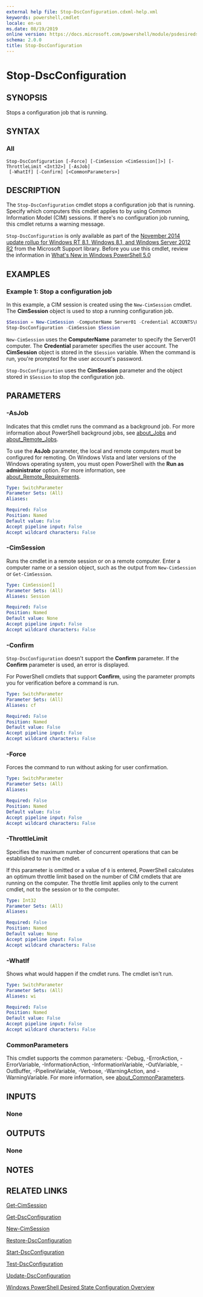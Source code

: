 ```yaml
---
external help file: Stop-DscConfiguration.cdxml-help.xml
keywords: powershell,cmdlet
locale: en-us
ms.date: 08/19/2019
online version: https://docs.microsoft.com/powershell/module/psdesiredstateconfiguration/stop-dscconfiguration?view=powershell-4.0
schema: 2.0.0
title: Stop-DscConfiguration
---
```


# Stop-DscConfiguration

## SYNOPSIS
Stops a configuration job that is running.

## SYNTAX

### All

```
Stop-DscConfiguration [-Force] [-CimSession <CimSession[]>] [-ThrottleLimit <Int32>] [-AsJob]
 [-WhatIf] [-Confirm] [<CommonParameters>]
```

## DESCRIPTION

The `Stop-DscConfiguration` cmdlet stops a configuration job that is running. Specify which
computers this cmdlet applies to by using Common Information Model (CIM) sessions. If there's no
configuration job running, this cmdlet returns a warning message.

`Stop-DscConfiguration` is only available as part of the
[November 2014 update rollup for Windows RT 8.1, Windows 8.1, and Windows Server 2012 R2](https://support.microsoft.com/kb/3000850)
from the Microsoft Support library. Before you use this cmdlet, review the information in
[What's New in Windows PowerShell 5.0](/powershell/scripting/whats-new/What-s-New-in-Windows-PowerShell-50.md)

## EXAMPLES

### Example 1: Stop a configuration job

In this example, a CIM session is created using the `New-CimSession` cmdlet. The **CimSession**
object is used to stop a running configuration job.

```powershell
$Session = New-CimSession -ComputerName Server01 -Credential ACCOUNTS\User01
Stop-DscConfiguration -CimSession $Session
```

`New-CimSession` uses the **ComputerName** parameter to specify the Server01 computer. The
**Credential** parameter specifies the user account. The **CimSession** object is stored in the
`$Session` variable. When the command is run, you're prompted for the user account's password.

`Stop-DscConfiguration` uses the **CimSession** parameter and the object stored in `$Session` to
stop the configuration job.

## PARAMETERS

### -AsJob

Indicates that this cmdlet runs the command as a background job. For more information about
PowerShell background jobs, see [about_Jobs](../Microsoft.PowerShell.Core/About/about_Jobs.md) and
[about_Remote_Jobs](../Microsoft.PowerShell.Core/About/about_Remote_Jobs.md).

To use the **AsJob** parameter, the local and remote computers must be configured for remoting. On
Windows Vista and later versions of the Windows operating system, you must open PowerShell with the
**Run as administrator** option. For more information, see
[about_Remote_Requirements](../Microsoft.PowerShell.Core/About/about_Remote_Requirements.md).

```yaml
Type: SwitchParameter
Parameter Sets: (All)
Aliases:

Required: False
Position: Named
Default value: False
Accept pipeline input: False
Accept wildcard characters: False
```

### -CimSession

Runs the cmdlet in a remote session or on a remote computer. Enter a computer name or a session
object, such as the output from `New-CimSession` or `Get-CimSession`.

```yaml
Type: CimSession[]
Parameter Sets: (All)
Aliases: Session

Required: False
Position: Named
Default value: None
Accept pipeline input: False
Accept wildcard characters: False
```

### -Confirm

`Stop-DscConfiguration` doesn't support the **Confirm** parameter. If the **Confirm** parameter is
used, an error is displayed.

For PowerShell cmdlets that support **Confirm**, using the parameter prompts you for verification
before a command is run.

```yaml
Type: SwitchParameter
Parameter Sets: (All)
Aliases: cf

Required: False
Position: Named
Default value: False
Accept pipeline input: False
Accept wildcard characters: False
```

### -Force

Forces the command to run without asking for user confirmation.

```yaml
Type: SwitchParameter
Parameter Sets: (All)
Aliases:

Required: False
Position: Named
Default value: False
Accept pipeline input: False
Accept wildcard characters: False
```

### -ThrottleLimit

Specifies the maximum number of concurrent operations that can be established to run the cmdlet.

If this parameter is omitted or a value of `0` is entered, PowerShell calculates an optimum throttle
limit based on the number of CIM cmdlets that are running on the computer. The throttle limit
applies only to the current cmdlet, not to the session or to the computer.

```yaml
Type: Int32
Parameter Sets: (All)
Aliases:

Required: False
Position: Named
Default value: None
Accept pipeline input: False
Accept wildcard characters: False
```

### -WhatIf

Shows what would happen if the cmdlet runs. The cmdlet isn't run.

```yaml
Type: SwitchParameter
Parameter Sets: (All)
Aliases: wi

Required: False
Position: Named
Default value: False
Accept pipeline input: False
Accept wildcard characters: False
```

### CommonParameters

This cmdlet supports the common parameters: -Debug, -ErrorAction, -ErrorVariable,
-InformationAction, -InformationVariable, -OutVariable, -OutBuffer, -PipelineVariable, -Verbose,
-WarningAction, and -WarningVariable. For more information, see [about_CommonParameters](https://go.microsoft.com/fwlink/?LinkID=113216).

## INPUTS

### None

## OUTPUTS

### None

## NOTES

## RELATED LINKS

[Get-CimSession](../CimCmdlets/Get-CimSession.md)

[Get-DscConfiguration](Get-DscConfiguration.md)

[New-CimSession](../CimCmdlets/New-CimSession.md)

[Restore-DscConfiguration](Restore-DscConfiguration.md)

[Start-DscConfiguration](Start-DscConfiguration.md)

[Test-DscConfiguration](Test-DscConfiguration.md)

[Update-DscConfiguration](Update-DscConfiguration.md)

[Windows PowerShell Desired State Configuration Overview](/powershell/dsc/overview/overview)
